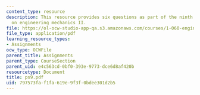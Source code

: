 ```yaml
---
content_type: resource
description: This resource provides six questions as part of the ninth problem set
  on engineering mechanics II.
file: https://ol-ocw-studio-app-qa.s3.amazonaws.com/courses/1-060-engineering-mechanics-ii-spring-2006/797573faf1fa619e9f3f0bdee301d2b5_ps9.pdf
file_type: application/pdf
learning_resource_types:
- Assignments
ocw_type: OCWFile
parent_title: Assignments
parent_type: CourseSection
parent_uid: e4c563cd-0bf0-393e-9773-dce6d8af420b
resourcetype: Document
title: ps9.pdf
uid: 797573fa-f1fa-619e-9f3f-0bdee301d2b5
---
```

